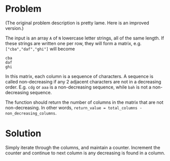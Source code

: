 # Problem

(The original problem description is pretty lame. Here is an improved version.)

The input is an array `A` of `N` lowercase letter strings, all of the same length. If these strings are written one per row, they will form a matrix, e.g. `["cba","daf","ghi"]` will become

```
cba
daf
ghi
```

In this matrix, each column is a sequence of characters. A sequence is called non-decreasing if any 2 adjacent characters are not in a decreasing order. E.g. `cdg` or `aaa` is a non-decreasing sequence, while `bah` is not a non-decreasing sequence.

The function should return the number of columns in the matrix that are not non-decreasing. In other words, `return_value = total_columns - non_decreasing_columns`.

# Solution

Simply iterate through the columns, and maintain a counter. Increment the counter and continue to next column is any decreasing is found in a column.